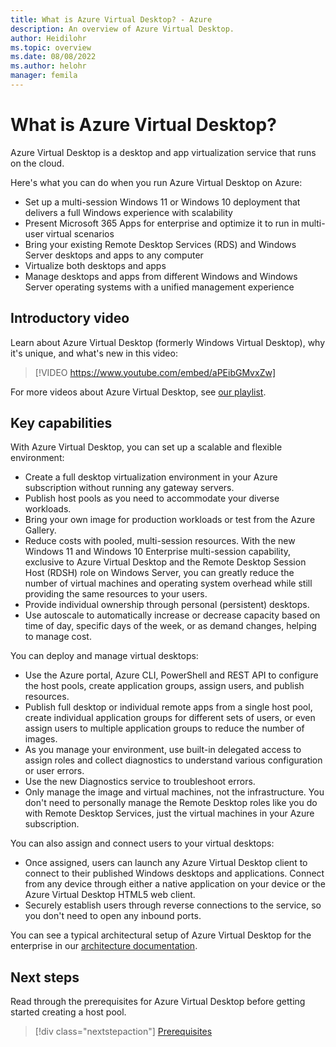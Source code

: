 ```yaml
---
title: What is Azure Virtual Desktop? - Azure
description: An overview of Azure Virtual Desktop.
author: Heidilohr
ms.topic: overview
ms.date: 08/08/2022
ms.author: helohr
manager: femila
---
```

# What is Azure Virtual Desktop?

Azure Virtual Desktop is a desktop and app virtualization service that runs on the cloud.

Here's what you can do when you run Azure Virtual Desktop on Azure:

- Set up a multi-session Windows 11 or Windows 10 deployment that delivers a full Windows experience with scalability
- Present Microsoft 365 Apps for enterprise and optimize it to run in multi-user virtual scenarios
- Bring your existing Remote Desktop Services (RDS) and Windows Server desktops and apps to any computer
- Virtualize both desktops and apps
- Manage desktops and apps from different Windows and Windows Server operating systems with a unified management experience

## Introductory video

Learn about Azure Virtual Desktop (formerly Windows Virtual Desktop), why it's unique, and what's new in this video:

> [!VIDEO https://www.youtube.com/embed/aPEibGMvxZw]

For more videos about Azure Virtual Desktop, see [our playlist](https://www.youtube.com/watch?v=NQFtI3JLtaU&list=PLXtHYVsvn_b8KAKw44YUpghpD6lg-EHev).

## Key capabilities

With Azure Virtual Desktop, you can set up a scalable and flexible environment:

- Create a full desktop virtualization environment in your Azure subscription without running any gateway servers.
- Publish host pools as you need to accommodate your diverse workloads.
- Bring your own image for production workloads or test from the Azure Gallery.
- Reduce costs with pooled, multi-session resources. With the new Windows 11 and Windows 10 Enterprise multi-session capability, exclusive to Azure Virtual Desktop and the Remote Desktop Session Host (RDSH) role on Windows Server, you can greatly reduce the number of virtual machines and operating system overhead while still providing the same resources to your users.
- Provide individual ownership through personal (persistent) desktops.
- Use autoscale to automatically increase or decrease capacity based on time of day, specific days of the week, or as demand changes, helping to manage cost.

You can deploy and manage virtual desktops:

- Use the Azure portal, Azure CLI, PowerShell and REST API to configure the host pools, create application groups, assign users, and publish resources.
- Publish full desktop or individual remote apps from a single host pool, create individual application groups for different sets of users, or even assign users to multiple application groups to reduce the number of images.
- As you manage your environment, use built-in delegated access to assign roles and collect diagnostics to understand various configuration or user errors.
- Use the new Diagnostics service to troubleshoot errors.
- Only manage the image and virtual machines, not the infrastructure. You don't need to personally manage the Remote Desktop roles like you do with Remote Desktop Services, just the virtual machines in your Azure subscription.

You can also assign and connect users to your virtual desktops:

- Once assigned, users can launch any Azure Virtual Desktop client to connect to their published Windows desktops and applications. Connect from any device through either a native application on your device or the Azure Virtual Desktop HTML5 web client.
- Securely establish users through reverse connections to the service, so you don't need to open any inbound ports.

You can see a typical architectural setup of Azure Virtual Desktop for the enterprise in our [architecture documentation](/azure/architecture/example-scenario/wvd/windows-virtual-desktop?context=/azure/virtual-desktop/context/context).

## Next steps

Read through the prerequisites for Azure Virtual Desktop before getting started creating a host pool.

> [!div class="nextstepaction"]
> [Prerequisites](prerequisites.md)
